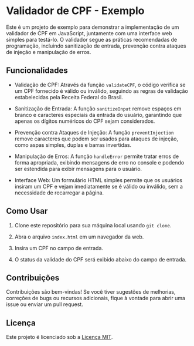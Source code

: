 # Validador de CPF - Exemplo

Este é um projeto de exemplo para demonstrar a implementação de um validador de CPF em JavaScript, juntamente com uma interface web simples para testá-lo. O validador segue as práticas recomendadas de programação, incluindo sanitização de entrada, prevenção contra ataques de injeção e manipulação de erros.

## Funcionalidades

- Validação de CPF: Através da função `validateCPF`, o código verifica se um CPF fornecido é válido ou inválido, seguindo as regras de validação estabelecidas pela Receita Federal do Brasil.

- Sanitização de Entrada: A função `sanitizeInput` remove espaços em branco e caracteres especiais da entrada do usuário, garantindo que apenas os dígitos numéricos do CPF sejam considerados.

- Prevenção contra Ataques de Injeção: A função `preventInjection` remove caracteres que podem ser usados para ataques de injeção, como aspas simples, duplas e barras invertidas.

- Manipulação de Erros: A função `handleError` permite tratar erros de forma apropriada, exibindo mensagens de erro no console e podendo ser estendida para exibir mensagens para o usuário.

- Interface Web: Um formulário HTML simples permite que os usuários insiram um CPF e vejam imediatamente se é válido ou inválido, sem a necessidade de recarregar a página.

## Como Usar

1. Clone este repositório para sua máquina local usando `git clone`.

2. Abra o arquivo `index.html` em um navegador da web.

3. Insira um CPF no campo de entrada.

4. O status da validade do CPF será exibido abaixo do campo de entrada.

## Contribuições

Contribuições são bem-vindas! Se você tiver sugestões de melhorias, correções de bugs ou recursos adicionais, fique à vontade para abrir uma issue ou enviar um pull request.

## Licença

Este projeto é licenciado sob a [Licença MIT](LICENSE).
